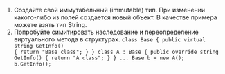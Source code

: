 1. Создайте свой иммутабельный (immutable) тип. При изменении какого-либо из полей создается новый объект. В качестве примера можете взять тип String.
2. Попробуйте симитировать наследование и переопределение виртуального метода в структурах.
<code>class Base
{
  public virtual string GetInfo()
  {
    return "Base class";
  }
}
class A : Base
{
  public override string GetInfo()
  {
    return "A class";
  }
}
...
Base b = new A(); b.GetInfo();</code>
